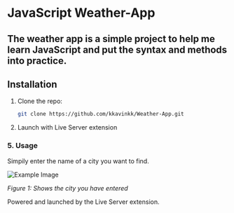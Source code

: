 # JavaScript Weather-App

## The weather app is a simple project to help me learn JavaScript and put the syntax and methods into practice.

## Installation
1. Clone the repo:
   ```bash
   git clone https://github.com/kkavinkk/Weather-App.git

2. Launch with Live Server extension

### **5. Usage**
Simpily enter the name of a city you want to find.

![Example Image](images/Example.png)

*Figure 1: Shows the city you have entered*





Powered and launched by the Live Server extension.
